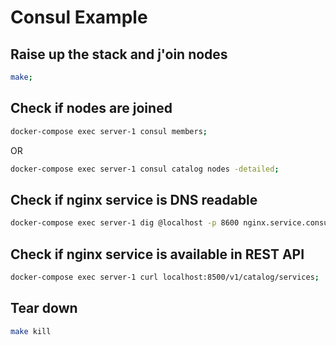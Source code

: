 # Consul Example

## Raise up the stack and j'oin nodes


```bash
make;
```

## Check if nodes are joined

```bash
docker-compose exec server-1 consul members;
```

OR

```bash
docker-compose exec server-1 consul catalog nodes -detailed;
```

## Check if nginx service is DNS readable

```bash
docker-compose exec server-1 dig @localhost -p 8600 nginx.service.consul;
```

## Check if nginx service is available in REST API

```bash
docker-compose exec server-1 curl localhost:8500/v1/catalog/services;
```

## Tear down
```bash
make kill
```